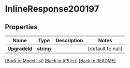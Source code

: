 # InlineResponse200197

## Properties
Name | Type | Description | Notes
------------ | ------------- | ------------- | -------------
**UpgradeId** | **string** |  | [default to null]

[[Back to Model list]](../README.md#documentation-for-models) [[Back to API list]](../README.md#documentation-for-api-endpoints) [[Back to README]](../README.md)

